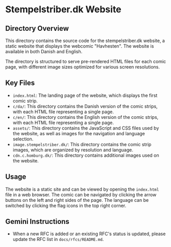 # Stempelstriber.dk Website

## Directory Overview

This directory contains the source code for the stempelstriber.dk website, a static website that displays the webcomic "Havhesten". The website is available in both Danish and English.

The directory is structured to serve pre-rendered HTML files for each comic page, with different image sizes optimized for various screen resolutions.

## Key Files

*   `index.html`: The landing page of the website, which displays the first comic strip.
*   `c/da/`: This directory contains the Danish version of the comic strips, with each HTML file representing a single page.
*   `c/en/`: This directory contains the English version of the comic strips, with each HTML file representing a single page.
*   `assets/`: This directory contains the JavaScript and CSS files used by the website, as well as images for the navigation and language selection.
*   `image.stempelstriber.dk/`: This directory contains the comic strip images, which are organized by resolution and language.
*   `cdn.c.homburg.dk/`: This directory contains additional images used on the website.

## Usage

The website is a static site and can be viewed by opening the `index.html` file in a web browser. The comic can be navigated by clicking the arrow buttons on the left and right sides of the page. The language can be switched by clicking the flag icons in the top right corner.

## Gemini Instructions

- When a new RFC is added or an existing RFC's status is updated, please update the RFC list in `docs/rfcs/README.md`.